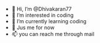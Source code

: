 - 👋 Hi, I’m @Dhivakaran77
- 👀 I’m interested in coding
- 🌱 I’m currently learning coding
- 💞️ Jus me for now
- 📫 you can reach me through mail

<!---
Dhivakaran77/Dhivakaran77 is a ✨ special ✨ repository because its `README.md` (this file) appears on your GitHub profile.
You can click the Preview link to take a look at your changes.
--->
